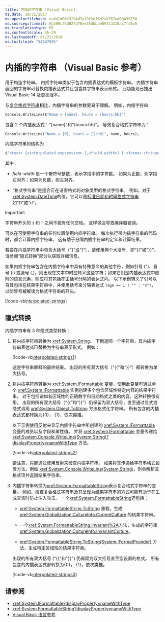 ```yaml
---
title: 内插的字符串 (Visual Basic)
ms.date: 10/31/2017
ms.openlocfilehash: eadd1d86c3294d7a19f2ef6d2ed767ed08430750
ms.sourcegitcommit: 6b308cf6d627d78ee36dbbae8972a310ac7fd6c8
ms.translationtype: MT
ms.contentlocale: zh-CN
ms.lasthandoff: 01/23/2019
ms.locfileid: "54647895"
---
```

# <a name="interpolated-strings-visual-basic-reference"></a>内插的字符串 （Visual Basic 参考）

用于构造字符串。  内插字符串类似于包含内插表达式的模板字符串。  内插字符串返回的字符串可替换内插表达式并且包含其字符串表示形式。 此功能现已推出 Visual Basic 14 及更高版本。

与[复合格式字符串](../../../../standard/base-types/composite-formatting.md#composite-format-string)相比，内插字符串的参数更易于理解。  例如，内插字符串  
  
```vb  
Console.WriteLine($"Name = {name}, hours = {hours:hh}")
```  
包含 2 个内插表达式：“{name}”和“{hours:hh}”。 等效复合格式字符串为：

```vb
Console.WriteLine("Name = {0}, hours = {1:hh}", name, hours); 
```  

内插字符串的结构为：  
  
```vb  
$"<text> {<interpolated-expression> [,<field-width>] [:<format-string>] } <text> ..."  
```  

其中： 

- *field-width* 是一个带符号整数，表示字段中的字符数。 如果为正数，则字段右对齐；如果为负数，则左对齐。 

- “格式字符串”是适合正在设置格式的对象类型的格式字符串。 例如，对于<xref:System.DateTime>的值，它可以是[标准日期和时间格式字符串](~/docs/standard/base-types/standard-date-and-time-format-strings.md)如"D"或"d"。

> [!IMPORTANT]
> 字符串开头的 `$` 和 `"` 之间不能有任何空格。 这样做会导致编译器错误。

 可以在可使用字符串的任何位置使用内插字符串。  每次执行带内插字符串的代码时，都会计算内插字符串。 这有助于分隔内插字符串的定义和计算结果。  
  
 若要在内插字符串中包含大括号（“{”或“}”），请使用两个大括号，即“{{”或“}}”。  请参阅“隐式转换”部分以获取详细信息。  

如果内插字符串包含在内插字符串中具有特殊意义的其他字符，例如引号 (")、冒号 (:) 或逗号 (,)，则出现在文本中时应转义这些字符；如果它们是内插表达式中随附的语言元素，则应将其包括在由括号分隔的表达式内。 以下示例转义了引号以将其包括在结果字符串中，并使用括号来分隔表达式 `(age == 1 ? "" : "s")`，以防冒号被解读为格式字符串的开头。

[!code-vb[interpolated-strings](../../../../../samples/snippets/visualbasic/programming-guide/language-features/strings/interpolated-strings4.vb)]  

## <a name="implicit-conversions"></a>隐式转换  

内插字符串有 3 种隐式类型转换：  

1. 将内插字符串转换为 <xref:System.String>。 下例返回一个字符串，其内插字符串表达式已替换为字符串表示形式。 例如：

   [!code-vb[interpolated-strings1](../../../../../samples/snippets/visualbasic/programming-guide/language-features/strings/interpolated-strings1.vb)]  

   这是字符串解释的最终结果。 出现的所有双大括号（“{{”和“}}”）都转换为单大括号。 

2. 将内插字符串转换为 <xref:System.IFormattable> 变量，使用此变量可通过单个 <xref:System.IFormattable> 实例创建多个包含区域性特定内容的结果字符串。 对于包括诸如各区域性的正确数字和日期格式之类的内容，这种转换很有用。  出现的所有双大括号（“{{”和“}}”）仍保留为双大括号，直至通过显式或隐式调用 <xref:System.Object.ToString> 方法格式化字符串。  所有包含的内插表达式都转换为{0}， {1}，依次类推。  

   以下示例使用反射来显示内插字符串中所创建的 <xref:System.IFormattable> 变量的成员以及字段和属性值。 并将 <xref:System.IFormattable> 变量传递给 <xref:System.Console.WriteLine(System.String)?displayProperty=nameWithType> 方法。

   [!code-vb[interpolated-strings2](../../../../../samples/snippets/visualbasic/programming-guide/language-features/strings/interpolated-strings2.vb)]  

   请注意，只能通过使用反射来检查内插字符串。 如果将其传递给字符串格式设置方法，例如 <xref:System.Console.WriteLine(System.String)>，则会解析其格式项并返回结果字符串。 

3. 内插字符串转换为<xref:System.FormattableString>表示复合格式字符串的变量。 例如，检查复合格式字符串及其呈现为结果字符串的方式可能有助于在生成查询时防止注入攻击。 一个<xref:System.FormattableString>还包括：

      - <xref:System.FormattableString.ToString> 重载，生成 <xref:System.Globalization.CultureInfo.CurrentCulture> 的结果字符串。
      
      - 一个<xref:System.FormattableString.Invariant%2A>方法，生成的字符串<xref:System.Globalization.CultureInfo.InvariantCulture>。
      
      - <xref:System.FormattableString.ToString(System.IFormatProvider)> 方法，生成特定区域性的结果字符串。 
  
    出现的所有双大括号 ("{{"和"}}") 仍保留为双大括号直至您设置的格式。  所有包含的内插表达式都转换为{0}， {1}，依次类推。  

   [!code-vb[interpolated-strings3](../../../../../samples/snippets/visualbasic/programming-guide/language-features/strings/interpolated-strings3.vb)]  

## <a name="see-also"></a>请参阅
- <xref:System.IFormattable?displayProperty=nameWithType>
- <xref:System.FormattableString?displayProperty=nameWithType>
- [Visual Basic 语言参考](index.md)

